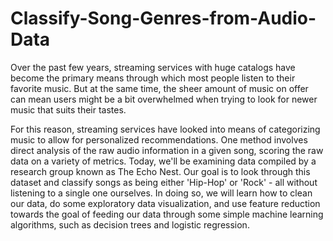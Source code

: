# Classify-Song-Genres-from-Audio-Data
Over the past few years, streaming services with huge catalogs have become the primary means through which most people listen to their favorite music. But at the same time, the sheer amount of music on offer can mean users might be a bit overwhelmed when trying to look for newer music that suits their tastes.

For this reason, streaming services have looked into means of categorizing music to allow for personalized recommendations. One method involves direct analysis of the raw audio information in a given song, scoring the raw data on a variety of metrics. Today, we'll be examining data compiled by a research group known as The Echo Nest. Our goal is to look through this dataset and classify songs as being either 'Hip-Hop' or 'Rock' - all without listening to a single one ourselves. In doing so, we will learn how to clean our data, do some exploratory data visualization, and use feature reduction towards the goal of feeding our data through some simple machine learning algorithms, such as decision trees and logistic regression.
